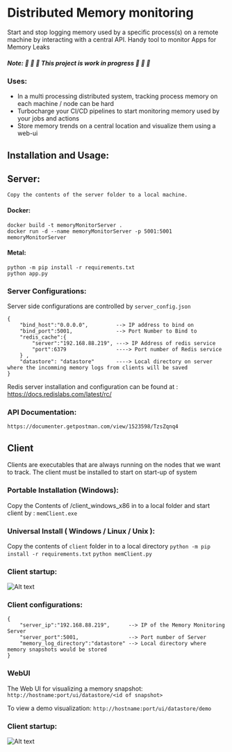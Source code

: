 # Distributed Memory monitoring
Start and stop logging memory used by a specific process(s) on a remote machine by interacting with a central API. Handy tool to monitor Apps for Memory Leaks

##### Note: 🚨 🚧 🚧 This project is work in progress 🚧 🚧 🚨

### Uses:
* In a multi processing distributed system, tracking process memory on each machine / node can be hard 
* Turbocharge your CI/CD pipelines to start monitoring memory used by your jobs and actions
* Store memory trends on a central location and visualize them using a web-ui

## Installation and Usage:

## Server:
    Copy the contents of the server folder to a local machine. 
#### Docker: 
    docker build -t memoryMonitorServer . 
    docker run -d --name memoryMonitorServer -p 5001:5001 memoryMonitorServer

#### Metal:
    python -m pip install -r requirements.txt
    python app.py

### Server Configurations:
Server side configurations are controlled by `server_config.json`
```
{
    "bind_host":"0.0.0.0",         --> IP address to bind on 
    "bind_port":5001,              --> Port Number to Bind to 
    "redis_cache":{
        "server":"192.168.88.219", ---> IP Address of redis service  
        "port":6379                ----> Port number of Redis service 
    } ,
    "datastore": "datastore"       ----> Local directory on server where the incomming memory logs from clients will be saved
}
```

Redis server installation and configuration can be found at : https://docs.redislabs.com/latest/rc/

### API Documentation: 
    https://documenter.getpostman.com/view/1523598/TzsZqnq4


## Client
Clients are executables that are always running on the nodes that we want to track. The client must be installed to start on start-up of system

### Portable Installation (Windows):
Copy the Contents of /client_windows_x86 in to a local folder and start client by : `memClient.exe`

### Universal Install ( Windows / Linux / Unix ):
Copy the contents of `client` folder in to a local directory
`python -m pip install -r requirements.txt`
`python memClient.py`

### Client startup: 
![Alt text](documentation/clientStartup.png?raw=true "Client Startup ")

### Client configurations:
```
{
    "server_ip":"192.168.88.219",      --> IP of the Memory Monitoring Server
    "server_port":5001,                --> Port number of Server
    "memory_log_directory":"datastore" --> Local directory where memory snapshots would be stored
}
```


### WebUI
The Web UI for visualizing a memory snapshot: 
`http://hostname:port/ui/datastore/<id of snapshot>`

To view a demo visualization: `http://hostname:port/ui/datastore/demo`

### Client startup: 
![Alt text](documentation/DemoImage.png?raw=true "Client WebUI Demo Image ")
